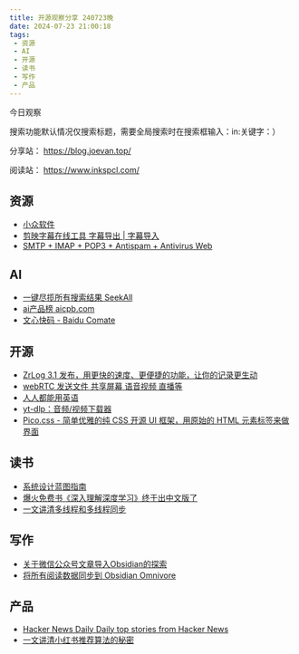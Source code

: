 ```yaml
---
title: 开源观察分享 240723晚
date: 2024-07-23 21:00:18
tags:
 - 资源
 - AI
 - 开源
 - 读书
 - 写作
 - 产品
---
```

今日观察

搜索功能默认情况仅搜索标题，需要全局搜索时在搜索框输入：in:关键字：）

分享站： https://blog.joevan.top/

阅读站： https://www.inkspcl.com/
## 资源
- [小众软件](https://www.appinn.com/)
- [剪映字幕在线工具 字幕导出 | 字幕导入](https://jy.mzh.ren/)
- [SMTP + IMAP + POP3 + Antispam + Antivirus Web](https://poste.io/)
## AI
- [一键尽揽所有搜索结果 SeekAll](https://seekall.ai/zh/)
- [ai产品榜 aicpb.com](https://dnipkggqxh.feishu.cn/wiki/YTIUwM6Vmij4IQkSm9PctPWunIb)
- [文心快码 - Baidu Comate](https://comate.baidu.com/zh)
## 开源
- [ZrLog 3.1 发布，用更快的速度、更便捷的功能，让你的记录更生动](https://www.oschina.net/news/303246/zrlog-3-1-released)
- [webRTC 发送文件 共享屏幕 语音视频 直播等](https://im.iamtsm.cn/)
- [人人都能用英语](https://github.com/ZuodaoTech/everyone-can-use-english)
- [yt-dlp：音频/视频下载器](https://github.com/yt-dlp/yt-dlp)
- [Pico.css - 简单优雅的纯 CSS 开源 UI 框架，用原始的 HTML 元素标签来做界面](https://segmentfault.com/a/1190000041496772%23)
## 读书
- [系统设计蓝图指南](https://mp.weixin.qq.com/s/7zWjToZBO7CPXak-WQDQKg)
- [爆火免费书《深入理解深度学习》终于出中文版了](https://mp.weixin.qq.com/s/XmPHfbUlPW4UMSd3N4UQnA)
- [一文讲清多线程和多线程同步](https://my.oschina.net/meituantech/blog/11585606)
## 写作
- [关于微信公众号文章导入Obsidian的探索](https://forum-zh.obsidian.md/t/topic/18744)
- [将所有阅读数据同步到 Obsidian Omnivore](https://docs.omnivore.app/zh/integrations/obsidian.html)
## 产品
- [Hacker News Daily Daily top stories from Hacker News](https://www.daemonology.net/hn-daily/)
- [一文讲清小红书推荐算法的秘密](https://www.woshipm.com/operate/6086370.html)
